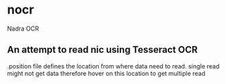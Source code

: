 # nocr
 Nadra OCR

An attempt to read nic using Tesseract OCR
------------------------------------------

.position file defines the location from where data need to read.
single read might not get data therefore hover on this location to get multiple read
